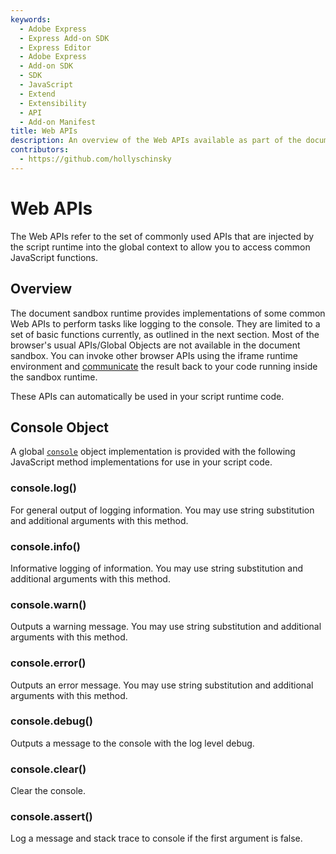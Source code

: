 ```yaml
---
keywords:
  - Adobe Express
  - Express Add-on SDK
  - Express Editor
  - Adobe Express
  - Add-on SDK
  - SDK
  - JavaScript
  - Extend
  - Extensibility
  - API
  - Add-on Manifest
title: Web APIs
description: An overview of the Web APIs available as part of the document sandbox.
contributors:
  - https://github.com/hollyschinsky
---
```


# Web APIs

The Web APIs refer to the set of commonly used APIs that are injected by the script runtime into the global context to allow you to access common JavaScript functions.

## Overview

The document sandbox runtime provides implementations of some common Web APIs to perform tasks like logging to the console. They are limited to a set of basic functions currently, as outlined in the next section. Most of the browser's usual APIs/Global Objects are not available in the document sandbox. You can invoke other browser APIs using the iframe runtime environment and [communicate](../communication/index.md#expose-apis-from-the-ui) the result back to your code running inside the sandbox runtime.

<InlineAlert slots="text" variant="success"/>

These APIs can automatically be used in your script runtime code.

## Console Object

A global [`console`](https://developer.mozilla.org/en-US/docs/Web/API/console) object implementation is provided with the following JavaScript method implementations for use in your script code.

### console.log()

For general output of logging information. You may use string substitution and additional arguments with this method.

### console.info()

Informative logging of information. You may use string substitution and additional arguments with this method.

### console.warn()

Outputs a warning message. You may use string substitution and additional arguments with this method.

### console.error()

Outputs an error message. You may use string substitution and additional arguments with this method.

### console.debug()

Outputs a message to the console with the log level debug.

### console.clear()

Clear the console.

### console.assert()

Log a message and stack trace to console if the first argument is false.
